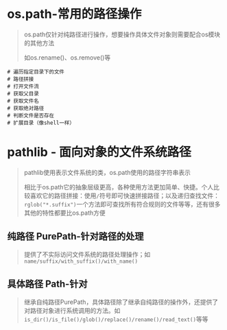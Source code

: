 # os.path-常用的路径操作

> os.path仅针对纯路径进行操作，想要操作具体文件对象则需要配合os模块的其他方法
>
> 如os.rename()、os.remove()等

```
# 遍历指定目录下的文件
# 路径拼接
# 打开文件流
# 获取父目录
# 获取文件名
# 获取绝对路径
# 判断文件是否存在
# 扩展目录（像shell一样）
```



# pathlib - 面向对象的文件系统路径

> pathlib使用表示文件系统的类，os.path使用的路径字符串表示
>
> 相比于os.path它的抽象层级更高，各种使用方法更加简单、快捷。个人比较喜欢它的路径拼接：使用`/`符号即可快速拼接路径；以及递归查找文件：`rglob("*.suffix")`一个方法即可查找所有符合规则的文件等等，还有很多其他的特性都要比os.path方便

## 纯路径 PurePath-针对路径的处理

> 提供了不实际访问文件系统的路径处理操作；如`name/suffix/with_suffix()/with_name()`



## 具体路径 Path-针对

> 继承自纯路径PurePath，具体路径除了继承自纯路径的操作外，还提供了对路径对象进行系统调用的方法。如`is_dir()/is_file()/glob()/replace()/rename()/read_text()`等等
